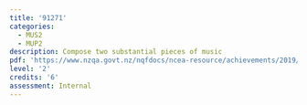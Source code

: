 ```yaml
---
title: '91271'
categories:
  - MUS2
  - MUP2
description: Compose two substantial pieces of music
pdf: 'https://www.nzqa.govt.nz/nqfdocs/ncea-resource/achievements/2019/as91271.pdf'
level: '2'
credits: '6'
assessment: Internal
---
```


